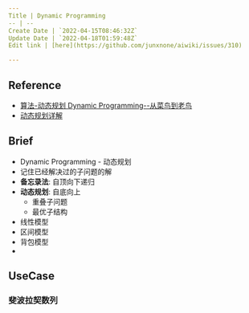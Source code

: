 ```yaml
---
Title | Dynamic Programming
-- | --
Create Date | `2022-04-15T08:46:32Z`
Update Date | `2022-04-18T01:59:48Z`
Edit link | [here](https://github.com/junxnone/aiwiki/issues/310)

---
```

## Reference
- [算法-动态规划 Dynamic Programming--从菜鸟到老鸟](https://blog.csdn.net/u013309870/article/details/75193592)
- [动态规划详解](https://cloud.tencent.com/developer/article/1817113)



## Brief
- Dynamic Programming - 动态规划
- 记住已经解决过的子问题的解
- **备忘录法**: 自顶向下递归
- **动态规划**: 自底向上
  - 重叠子问题
  - 最优子结构
- 线性模型
- 区间模型
- 背包模型
- 
## UseCase
### 斐波拉契数列

